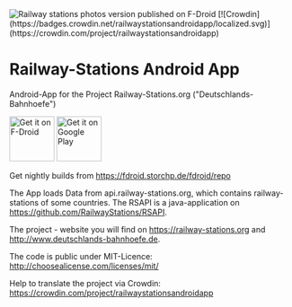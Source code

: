 <img alt="Railway stations photos version published on F-Droid" src="https://img.shields.io/f-droid/v/de.bahnhoefe.deutschlands.bahnhofsfotos.svg"> 
[![Crowdin](https://badges.crowdin.net/railwaystationsandroidapp/localized.svg)](https://crowdin.com/project/railwaystationsandroidapp)

# Railway-Stations Android App

Android-App for the Project Railway-Stations.org ("Deutschlands-Bahnhoefe")

[<img src="https://fdroid.gitlab.io/artwork/badge/get-it-on.png"
alt="Get it on F-Droid"
height="80">](https://f-droid.org/packages/de.bahnhoefe.deutschlands.bahnhofsfotos/)
[<img src="https://play.google.com/intl/en_us/badges/images/generic/en-play-badge.png"
alt="Get it on Google Play"
height="80">](https://play.google.com/store/apps/details?id=de.bahnhoefe.deutschlands.bahnhofsfotos)

Get nightly builds
from <a href="https://fdroid.storchp.de/fdroid/repo?fingerprint=99985A7E73DCB0B16C9BDDCE7A0B4996F88068AE7C771ED53E217E69CD1FF196">https://fdroid.storchp.de/fdroid/repo</a>

The App loads Data from api.railway-stations.org, which contains railway-stations of some countries.
The RSAPI
is a java-application on https://github.com/RailwayStations/RSAPI.

The project - website you will find on https://railway-stations.org
and http://www.deutschlands-bahnhoefe.de.

The code is public under MIT-Licence: http://choosealicense.com/licenses/mit/

Help to translate the project via Crowdin: https://crowdin.com/project/railwaystationsandroidapp
